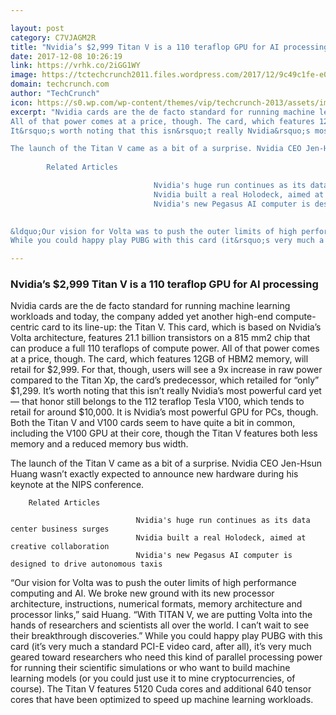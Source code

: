 ```yaml
---

layout: post
category: C7VJAGM2R
title: "Nvidia’s $2,999 Titan V is a 110 teraflop GPU for AI processing"
date: 2017-12-08 10:26:19
link: https://vrhk.co/2iGG1WY
image: https://tctechcrunch2011.files.wordpress.com/2017/12/9c49c1fe-e01c-4a68-a1bd-63ff81edafbd.jpg?w=1200&fit=200%2C150
domain: techcrunch.com
author: "TechCrunch"
icon: https://s0.wp.com/wp-content/themes/vip/techcrunch-2013/assets/images/favicon.ico
excerpt: "Nvidia cards are the de facto standard for running machine learning workloads and today, the company added yet another high-end compute-centric card to its line-up: the Titan V. This card, which is based on Nvidia&rsquo;s Volta architecture, features 21.1 billion transistors on a 815 mm2 chip that can produce a full 110 teraflops of compute power.
All of that power comes at a price, though. The card, which features 12GB of HBM2 memory, will retail for $2,999. For that, though, users will see a 9x increase in raw power compared to the Titan Xp, the card&rsquo;s predecessor, which retailed for &ldquo;only&rdquo; $1,299.
It&rsquo;s worth noting that this isn&rsquo;t really Nvidia&rsquo;s most powerful card yet &mdash; that honor still belongs to the 112 teraflop Tesla V100, which tends to retail for around $10,000. It is Nvidia&rsquo;s most powerful GPU for PCs, though. Both the Titan V and V100 cards seem to have quite a bit in common, including the V100 GPU at their core, though the Titan V features both less memory and a reduced memory bus width.

The launch of the Titan V came as a bit of a surprise. Nvidia CEO Jen-Hsun Huang wasn&rsquo;t exactly expected to announce new hardware during his keynote at the NIPS conference.
	
		Related Articles

								Nvidia's huge run continues as its data center business surges
								Nvidia built a real Holodeck, aimed at creative collaboration
								Nvidia's new Pegasus AI computer is designed to drive autonomous taxis
			

&ldquo;Our vision for Volta was to push the outer limits of high performance computing and AI. We broke new ground with its new processor architecture, instructions, numerical formats, memory architecture and processor links,&rdquo; said Huang. &ldquo;With TITAN V, we are putting Volta into the hands of researchers and scientists all over the world. I can&rsquo;t wait to see their breakthrough discoveries.&rdquo;
While you could happy play PUBG with this card (it&rsquo;s very much a standard PCI-E video card, after all), it&rsquo;s very much geared toward researchers who need this kind of parallel processing power for running their scientific simulations or who want to build machine learning models (or you could just use it to mine cryptocurrencies, of course). The Titan V features 5120 Cuda cores and additional 640 tensor cores that have been optimized to speed up machine learning workloads."

---
```


### Nvidia’s $2,999 Titan V is a 110 teraflop GPU for AI processing

Nvidia cards are the de facto standard for running machine learning workloads and today, the company added yet another high-end compute-centric card to its line-up: the Titan V. This card, which is based on Nvidia&rsquo;s Volta architecture, features 21.1 billion transistors on a 815 mm2 chip that can produce a full 110 teraflops of compute power.
All of that power comes at a price, though. The card, which features 12GB of HBM2 memory, will retail for $2,999. For that, though, users will see a 9x increase in raw power compared to the Titan Xp, the card&rsquo;s predecessor, which retailed for &ldquo;only&rdquo; $1,299.
It&rsquo;s worth noting that this isn&rsquo;t really Nvidia&rsquo;s most powerful card yet &mdash; that honor still belongs to the 112 teraflop Tesla V100, which tends to retail for around $10,000. It is Nvidia&rsquo;s most powerful GPU for PCs, though. Both the Titan V and V100 cards seem to have quite a bit in common, including the V100 GPU at their core, though the Titan V features both less memory and a reduced memory bus width.

The launch of the Titan V came as a bit of a surprise. Nvidia CEO Jen-Hsun Huang wasn&rsquo;t exactly expected to announce new hardware during his keynote at the NIPS conference.
	
		Related Articles

								Nvidia's huge run continues as its data center business surges
								Nvidia built a real Holodeck, aimed at creative collaboration
								Nvidia's new Pegasus AI computer is designed to drive autonomous taxis
			

&ldquo;Our vision for Volta was to push the outer limits of high performance computing and AI. We broke new ground with its new processor architecture, instructions, numerical formats, memory architecture and processor links,&rdquo; said Huang. &ldquo;With TITAN V, we are putting Volta into the hands of researchers and scientists all over the world. I can&rsquo;t wait to see their breakthrough discoveries.&rdquo;
While you could happy play PUBG with this card (it&rsquo;s very much a standard PCI-E video card, after all), it&rsquo;s very much geared toward researchers who need this kind of parallel processing power for running their scientific simulations or who want to build machine learning models (or you could just use it to mine cryptocurrencies, of course). The Titan V features 5120 Cuda cores and additional 640 tensor cores that have been optimized to speed up machine learning workloads.